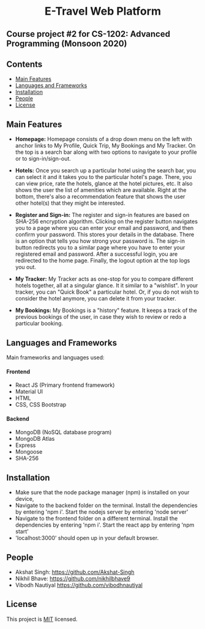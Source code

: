 <h1 align="center">E-Travel Web Platform </h1>
<h2>Course project #2 for CS-1202: Advanced Programming (Monsoon 2020) </h2>

## Contents
- [Main Features](#main-features)
- [Languages and Frameworks](#languages-and-frameworks)
- [Installation](#installation)
- [People](#people)
- [License](#license)


## Main Features 
- **Homepage:**
Homepage consists of a drop down menu on the left with anchor links to My Profile, Quick Trip, My Bookings and My Tracker. On the top is a search bar along with two options to navigate to your profile or to sign-in/sign-out.  

- **Hotels:**
Once you search up a particular hotel using the search bar, you can select it and it takes you to the particular hotel's page. There, you can view price, rate the hotels, glance at the hotel pictures, etc. It also shows the user the list of amenities which are available. Right at the bottom, there's also a recommendation feature that shows the user other hotel(s) that they might be interested. 

- **Register and Sign-in:**
The register and sign-in features are based on SHA-256 encryption algorithm. Clicking on the register button navigates you to a page where you can enter your email and password, and then confirm your password. This stores your details in the database. There is an option that tells you how strong your password is. 
The sign-in button redirects you to a similar page where you have to enter your registered email and password. After a successful login, you are redirected to the home page. Finally, the logout option at the top logs you out. 

- **My Tracker:**
My Tracker acts as one-stop for you to compare different hotels together, all at a singular glance. It it similar to a "wishlist". In your tracker, you can "Quick Book" a particular hotel. Or, if you do not wish to consider the hotel anymore, you can delete it from your tracker.

- **My Bookings:**
My Bookings is a "history" feature. It keeps a track of the previous bookings of the user, in case they wish to review or redo a particular booking. 


## Languages and Frameworks 
Main frameworks and languages used: 
#### Frontend
- React JS (Primary frontend framework)
- Material UI
- HTML 
- CSS, CSS Bootstrap

#### Backend 
- MongoDB (NoSQL database program)
- MongoDB Atlas
- Express 
- Mongoose  
- SHA-256

## Installation
- Make sure that the node package manager (npm) is installed on your device,
- Navigate to the backend folder on the terminal. Install the dependencies by entering 'npm i'. Start the nodejs server by entering 'node server' 
- Navigate to the frontend folder on a different terminal. Install the dependencies by entering 'npm i'. Start the react app by entering 'npm start'
- 'localhost:3000' should open up in your default browser. 

## People 
- Akshat Singh: 
https://github.com/Akshat-Singh
- Nikhil Bhave:
https://github.com/nikhilbhave9
- Vibodh Nautiyal 
https://github.com/vibodhnautiyal

## License
This project is [MIT](https://opensource.org/licenses/MIT) licensed. 
